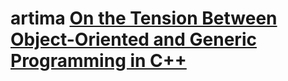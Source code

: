 # artima [On the Tension Between Object-Oriented and Generic Programming in C++](https://www.artima.com/cppsource/type_erasure.html)



